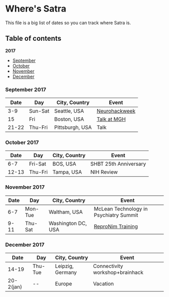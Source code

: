 # Where's Satra

This file is a big list of dates so you can track where Satra is.

## Table of contents

**2017**

* [September](#september-2017)
* [October](#october-2017)
* [November](#november-2017)
* [December](#december-2017)

### September 2017

Date | Day   | City, Country          | Event
---- | ----- | ---------------------- | -----
3-9|Sun-Sat|Seattle, USA|[Neurohackweek](https://neurohackweek.github.io/nhw2017/)
15|Fri|Boston, USA | [Talk at MGH](https://www.dropbox.com/s/m8nczo0yusrkk87/20170915_MGH-Ghosh.pdf?dl=0)
21-22|Thu-Fri|Pittsburgh, USA| Talk

### October 2017

Date | Day   | City, Country          | Event
---- | ----- | ---------------------- | -----
6-7|Fri-Sat|BOS, USA|SHBT 25th Anniversary
12-13|Thu-Fri|Tampa, USA|NIH Review

### November 2017

Date | Day   | City, Country          | Event
---- | ----- | ---------------------- | -----
6-7|Mon-Tue|Waltham, USA|McLean Technology in Psychiatry Summit
9-11|Thu-Sat|Washington DC, USA| [ReproNim Training](https://tinyurl.com/repronim-sfn17)

### December 2017

Date | Day   | City, Country          | Event
---- | ----- | ---------------------- | -----
14-19|Thu-Tue|Leipzig, Germany|Connectivity workshop+brainhack
20-2(jan)| -- |Europe|Vacation
